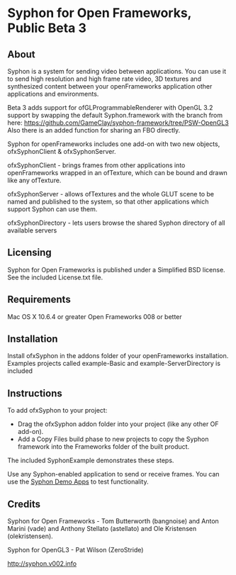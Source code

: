 Syphon for Open Frameworks, Public Beta 3
=========================================

About
-----

Syphon is a system for sending video between applications. You can use it to send high resolution and high frame rate video, 3D textures and synthesized content between your openFrameworks application other applications and environments.

Beta 3 adds support for ofGLProgrammableRenderer with OpenGL 3.2 support by swapping the default Syphon.framework with the branch from here: https://github.com/GameClay/syphon-framework/tree/PSW-OpenGL3
Also there is an added function for sharing an FBO directly.

Syphon for openFrameworks includes one add-on with two new objects, ofxSyphonClient & ofxSyphonServer. 

ofxSyphonClient - brings frames from other applications into openFrameworks wrapped in an ofTexture, which can be bound and drawn like any ofTexture.

ofxSyphonServer - allows ofTextures and the whole GLUT scene to be named and published to the system, so that other applications which support Syphon can use them.

ofxSyphonDirectory - lets users browse the shared Syphon directory of all available servers

Licensing
---------

Syphon for Open Frameworks is published under a Simplified BSD license. See the included License.txt file.

Requirements
------------

Mac OS X 10.6.4 or greater
Open Frameworks 008 or better

Installation
------------

Install ofxSyphon in the addons folder of your openFrameworks installation. Examples projects called example-Basic and example-ServerDirectory is included
   
Instructions
------------

To add ofxSyphon to your project:

 - Drag the ofxSyphon addon folder into your project (like any other OF add-on).
 - Add a Copy Files build phase to new projects to copy the Syphon framework into the Frameworks folder of the built product.

The included SyphonExample demonstrates these steps.

Use any Syphon-enabled application to send or receive frames. You can use the [Syphon Demo Apps](http://code.google.com/p/syphon-implementations/downloads/detail?name=Syphon%20Demo%20Apps%20Public%20Beta%202.dmg) to test functionality.

Credits
-------

Syphon for Open Frameworks - Tom Butterworth (bangnoise) and Anton Marini (vade) and Anthony Stellato (astellato) and Ole Kristensen (olekristensen).

Syphon for OpenGL3 - Pat Wilson (ZeroStride)

http://syphon.v002.info 
